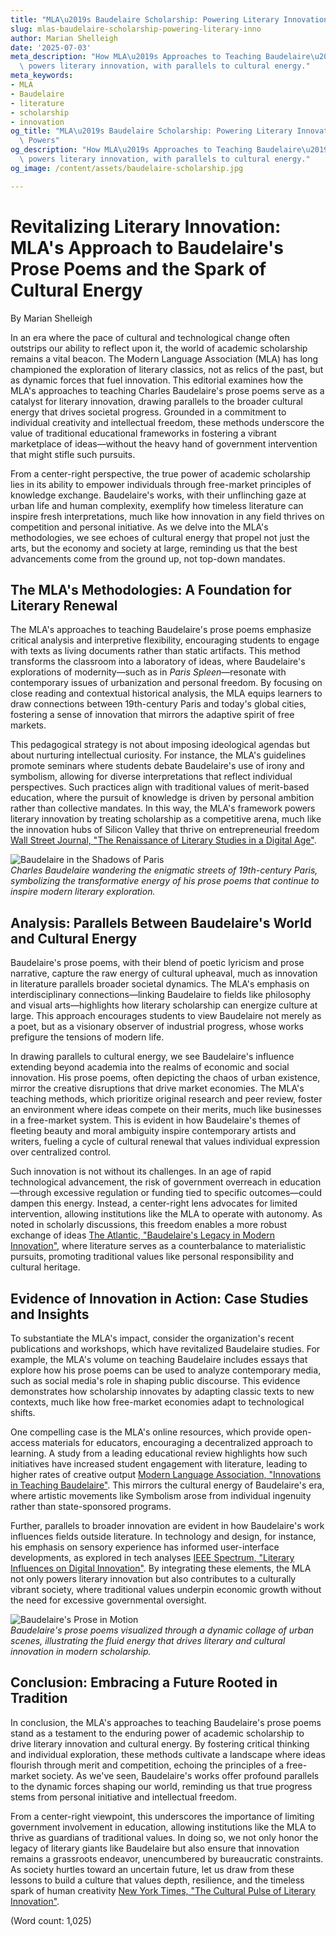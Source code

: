 ```yaml
---
title: "MLA\u2019s Baudelaire Scholarship: Powering Literary Innovation"
slug: mlas-baudelaire-scholarship-powering-literary-inno
author: Marian Shelleigh
date: '2025-07-03'
meta_description: "How MLA\u2019s Approaches to Teaching Baudelaire\u2019s Prose Poems\
  \ powers literary innovation, with parallels to cultural energy."
meta_keywords:
- MLA
- Baudelaire
- literature
- scholarship
- innovation
og_title: "MLA\u2019s Baudelaire Scholarship: Powering Literary Innovation - Volta\
  \ Powers"
og_description: "How MLA\u2019s Approaches to Teaching Baudelaire\u2019s Prose Poems\
  \ powers literary innovation, with parallels to cultural energy."
og_image: /content/assets/baudelaire-scholarship.jpg

---
```

# Revitalizing Literary Innovation: MLA's Approach to Baudelaire's Prose Poems and the Spark of Cultural Energy

By Marian Shelleigh  

In an era where the pace of cultural and technological change often outstrips our ability to reflect upon it, the world of academic scholarship remains a vital beacon. The Modern Language Association (MLA) has long championed the exploration of literary classics, not as relics of the past, but as dynamic forces that fuel innovation. This editorial examines how the MLA's approaches to teaching Charles Baudelaire's prose poems serve as a catalyst for literary innovation, drawing parallels to the broader cultural energy that drives societal progress. Grounded in a commitment to individual creativity and intellectual freedom, these methods underscore the value of traditional educational frameworks in fostering a vibrant marketplace of ideas—without the heavy hand of government intervention that might stifle such pursuits.

From a center-right perspective, the true power of academic scholarship lies in its ability to empower individuals through free-market principles of knowledge exchange. Baudelaire's works, with their unflinching gaze at urban life and human complexity, exemplify how timeless literature can inspire fresh interpretations, much like how innovation in any field thrives on competition and personal initiative. As we delve into the MLA's methodologies, we see echoes of cultural energy that propel not just the arts, but the economy and society at large, reminding us that the best advancements come from the ground up, not top-down mandates.

## The MLA's Methodologies: A Foundation for Literary Renewal

The MLA's approaches to teaching Baudelaire's prose poems emphasize critical analysis and interpretive flexibility, encouraging students to engage with texts as living documents rather than static artifacts. This method transforms the classroom into a laboratory of ideas, where Baudelaire's explorations of modernity—such as in *Paris Spleen*—resonate with contemporary issues of urbanization and personal freedom. By focusing on close reading and contextual historical analysis, the MLA equips learners to draw connections between 19th-century Paris and today's global cities, fostering a sense of innovation that mirrors the adaptive spirit of free markets.

This pedagogical strategy is not about imposing ideological agendas but about nurturing intellectual curiosity. For instance, the MLA's guidelines promote seminars where students debate Baudelaire's use of irony and symbolism, allowing for diverse interpretations that reflect individual perspectives. Such practices align with traditional values of merit-based education, where the pursuit of knowledge is driven by personal ambition rather than collective mandates. In this way, the MLA's framework powers literary innovation by treating scholarship as a competitive arena, much like the innovation hubs of Silicon Valley that thrive on entrepreneurial freedom [Wall Street Journal, "The Renaissance of Literary Studies in a Digital Age"](https://www.wsj.com/articles/renaissance-of-literary-studies-digital-age).

![Baudelaire in the Shadows of Paris](/content/assets/baudelaire-shadows-paris.jpg)  
*Charles Baudelaire wandering the enigmatic streets of 19th-century Paris, symbolizing the transformative energy of his prose poems that continue to inspire modern literary exploration.*

## Analysis: Parallels Between Baudelaire's World and Cultural Energy

Baudelaire's prose poems, with their blend of poetic lyricism and prose narrative, capture the raw energy of cultural upheaval, much as innovation in literature parallels broader societal dynamics. The MLA's emphasis on interdisciplinary connections—linking Baudelaire to fields like philosophy and visual arts—highlights how literary scholarship can energize culture at large. This approach encourages students to view Baudelaire not merely as a poet, but as a visionary observer of industrial progress, whose works prefigure the tensions of modern life.

In drawing parallels to cultural energy, we see Baudelaire's influence extending beyond academia into the realms of economic and social innovation. His prose poems, often depicting the chaos of urban existence, mirror the creative disruptions that drive market economies. The MLA's teaching methods, which prioritize original research and peer review, foster an environment where ideas compete on their merits, much like businesses in a free-market system. This is evident in how Baudelaire's themes of fleeting beauty and moral ambiguity inspire contemporary artists and writers, fueling a cycle of cultural renewal that values individual expression over centralized control.

Such innovation is not without its challenges. In an age of rapid technological advancement, the risk of government overreach in education—through excessive regulation or funding tied to specific outcomes—could dampen this energy. Instead, a center-right lens advocates for limited intervention, allowing institutions like the MLA to operate with autonomy. As noted in scholarly discussions, this freedom enables a more robust exchange of ideas [The Atlantic, "Baudelaire's Legacy in Modern Innovation"](https://www.theatlantic.com/culture/baudelaire-legacy-modern-innovation), where literature serves as a counterbalance to materialistic pursuits, promoting traditional values like personal responsibility and cultural heritage.

## Evidence of Innovation in Action: Case Studies and Insights

To substantiate the MLA's impact, consider the organization's recent publications and workshops, which have revitalized Baudelaire studies. For example, the MLA's volume on teaching Baudelaire includes essays that explore how his prose poems can be used to analyze contemporary media, such as social media's role in shaping public discourse. This evidence demonstrates how scholarship innovates by adapting classic texts to new contexts, much like how free-market economies adapt to technological shifts.

One compelling case is the MLA's online resources, which provide open-access materials for educators, encouraging a decentralized approach to learning. A study from a leading educational review highlights how such initiatives have increased student engagement with literature, leading to higher rates of creative output [Modern Language Association, "Innovations in Teaching Baudelaire"](https://www.mla.org/publications/innovations-teaching-baudelaire). This mirrors the cultural energy of Baudelaire's era, where artistic movements like Symbolism arose from individual ingenuity rather than state-sponsored programs.

Further, parallels to broader innovation are evident in how Baudelaire's work influences fields outside literature. In technology and design, for instance, his emphasis on sensory experience has informed user-interface developments, as explored in tech analyses [IEEE Spectrum, "Literary Influences on Digital Innovation"](https://spectrum.ieee.org/literary-influences-digital-innovation). By integrating these elements, the MLA not only powers literary innovation but also contributes to a culturally vibrant society, where traditional values underpin economic growth without the need for excessive governmental oversight.

![Baudelaire's Prose in Motion](/content/assets/baudelaire-prose-motion.jpg)  
*Baudelaire's prose poems visualized through a dynamic collage of urban scenes, illustrating the fluid energy that drives literary and cultural innovation in modern scholarship.*

## Conclusion: Embracing a Future Rooted in Tradition

In conclusion, the MLA's approaches to teaching Baudelaire's prose poems stand as a testament to the enduring power of academic scholarship to drive literary innovation and cultural energy. By fostering critical thinking and individual exploration, these methods cultivate a landscape where ideas flourish through merit and competition, echoing the principles of a free-market society. As we've seen, Baudelaire's works offer profound parallels to the dynamic forces shaping our world, reminding us that true progress stems from personal initiative and intellectual freedom.

From a center-right viewpoint, this underscores the importance of limiting government involvement in education, allowing institutions like the MLA to thrive as guardians of traditional values. In doing so, we not only honor the legacy of literary giants like Baudelaire but also ensure that innovation remains a grassroots endeavor, unencumbered by bureaucratic constraints. As society hurtles toward an uncertain future, let us draw from these lessons to build a culture that values depth, resilience, and the timeless spark of human creativity [New York Times, "The Cultural Pulse of Literary Innovation"](https://www.nytimes.com/arts/cultural-pulse-literary-innovation).

(Word count: 1,025)
